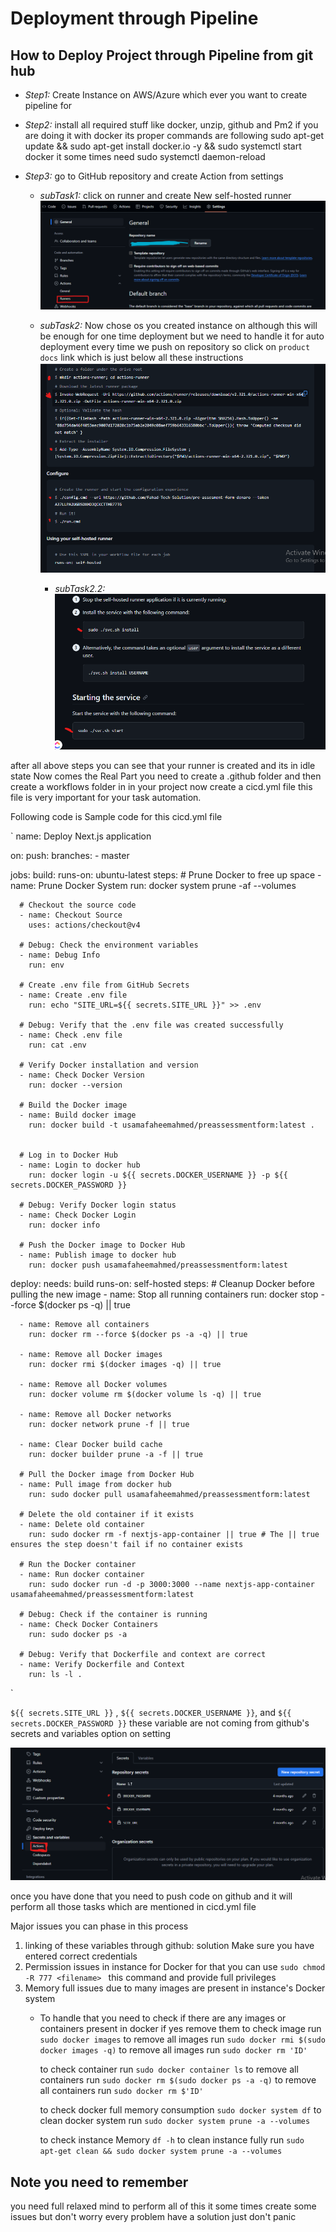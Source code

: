 
# Deployment through Pipeline



## How to Deploy Project through Pipeline from git hub 

- *Step1:* Create Instance on AWS/Azure which ever you want to create pipeline for

- *Step2:* install all required stuff like docker, unzip, github and Pm2 
  if you are doing it with docker its proper commands are following 
  sudo apt-get update && sudo apt-get install docker.io -y && sudo systemctl start docker 
  it some times need sudo systemctl daemon-reload

- *Step3:* go to GitHub repository and create Action from settings
  - *subTask1:* click on runner and create New self-hosted runner 
    ![github setting](./assets/image.png)

  - *subTask2:* Now chose os you created instance on although this will be enough for one time deployment but we need to handle it for auto     deployment every time we push on repository so click on `product docs` link which is just below all these instructions
  ![Github action runner image](./assets/image1.png)

    - *subTask2.2:* 
    ![always running runner configuration](./assets/image2.png)

after all above steps you can see that your runner is created and its in idle state Now comes the Real Part
you need to create a .github folder and then create a workflows folder in in your project now create a cicd.yml file this file is very important for your task automation.

Following code is Sample code for this cicd.yml file 

`
name: Deploy Next.js application

on:
  push:
    branches:
      - master

jobs:
  build:
    runs-on: ubuntu-latest
    steps:
      # Prune Docker to free up space
      - name: Prune Docker System
        run: docker system prune -af --volumes

      # Checkout the source code
      - name: Checkout Source
        uses: actions/checkout@v4

      # Debug: Check the environment variables
      - name: Debug Info
        run: env

      # Create .env file from GitHub Secrets
      - name: Create .env file
        run: echo "SITE_URL=${{ secrets.SITE_URL }}" >> .env

      # Debug: Verify that the .env file was created successfully
      - name: Check .env file
        run: cat .env

      # Verify Docker installation and version
      - name: Check Docker Version
        run: docker --version

      # Build the Docker image
      - name: Build docker image
        run: docker build -t usamafaheemahmed/preassessmentform:latest .


      # Log in to Docker Hub
      - name: Login to docker hub
        run: docker login -u ${{ secrets.DOCKER_USERNAME }} -p ${{ secrets.DOCKER_PASSWORD }}

      # Debug: Verify Docker login status
      - name: Check Docker Login
        run: docker info

      # Push the Docker image to Docker Hub
      - name: Publish image to docker hub
        run: docker push usamafaheemahmed/preassessmentform:latest
              
  deploy:
    needs: build
    runs-on: self-hosted
    steps:
      # Cleanup Docker before pulling the new image
      - name: Stop all running containers
        run: docker stop --force $(docker ps -q) || true

      - name: Remove all containers
        run: docker rm --force $(docker ps -a -q) || true

      - name: Remove all Docker images
        run: docker rmi $(docker images -q) || true

      - name: Remove all Docker volumes
        run: docker volume rm $(docker volume ls -q) || true

      - name: Remove all Docker networks
        run: docker network prune -f || true

      - name: Clear Docker build cache
        run: docker builder prune -a -f || true

      # Pull the Docker image from Docker Hub
      - name: Pull image from docker hub
        run: sudo docker pull usamafaheemahmed/preassessmentform:latest

      # Delete the old container if it exists
      - name: Delete old container
        run: sudo docker rm -f nextjs-app-container || true # The || true ensures the step doesn't fail if no container exists

      # Run the Docker container
      - name: Run docker container
        run: sudo docker run -d -p 3000:3000 --name nextjs-app-container usamafaheemahmed/preassessmentform:latest

      # Debug: Check if the container is running
      - name: Check Docker Containers
        run: sudo docker ps -a

      # Debug: Verify that Dockerfile and context are correct
      - name: Verify Dockerfile and Context
        run: ls -l .
`


`${{ secrets.SITE_URL }}` , `${{ secrets.DOCKER_USERNAME }}`, and `${{ secrets.DOCKER_PASSWORD }}` these variable are not coming from github's secrets and variables option on setting

![git variables](/assets/image3.png)



once you have done that you need to push code on github and it will perform all those tasks which are mentioned in cicd.yml file 

Major issues you can phase in this process 
1. linking of these variables through github: solution Make sure you have entered correct credentials
2. Permission issues in instance for Docker for that you can use `sudo chmod -R 777 <filename> ` this command and provide full privileges 
3. Memory full issues due to many images are present in instance's Docker system
    - To handle that you need to check if there are any images or containers present in docker if yes remove them 
        to check image run `sudo docker images`
        to remove all images run `sudo docker rmi $(sudo docker images -q)`
        to remove all images run `sudo docker rm 'ID'`

        to check container run `sudo docker container ls`
        to remove all containers run `sudo docker rm $(sudo docker ps -a -q)`
        to remove all containers run `sudo docker rm $'ID'`

        to check docker full memory consumption `sudo docker system df`
        to clean docker system run `sudo docker system prune -a --volumes`

        to check instance Memory `df -h`
        to clean instance fully run `sudo apt-get clean && sudo docker system prune -a --volumes`


## Note you need to remember
you need full relaxed mind to perform all of this it some times create some issues but don't worry every problem have a solution just don't panic
        
